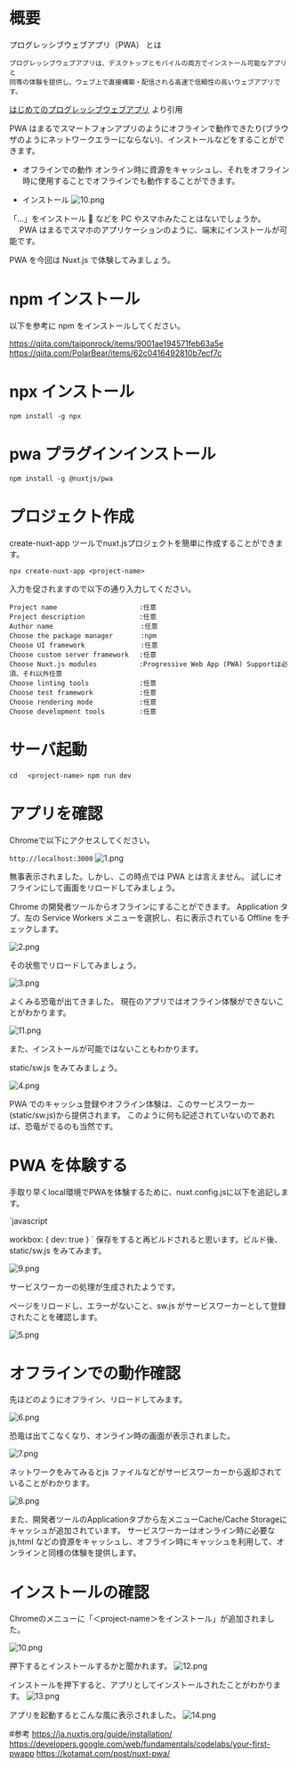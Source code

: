 <!--
title:   とりあえず プログレッシブウェブアプリを 体験したい方へ(Nuxt.js)
tags:    Nuxt,PWA
id:      4f73e04687a416187044
private: false
-->
# 概要

プログレッシブウェブアプリ（PWA） とは

```
プログレッシブウェブアプリは、デスクトップとモバイルの両方でインストール可能なアプリと
同等の体験を提供し、ウェブ上で直接構築・配信される高速で信頼性の高いウェブアプリです。
```
[はじめてのプログレッシブウェブアプリ](https://developers.google.com/web/fundamentals/codelabs/your-first-pwapp) より引用

PWA はまるでスマートフォンアプリのようにオフラインで動作できたり(ブラウザのようにネットワークエラーにならない)、インストールなどをすることができます。

- オフラインでの動作
  オンライン時に資源をキャッシュし、それをオフライン時に使用することでオフラインでも動作することができます。

- インストール
![10.png](https://qiita-image-store.s3.ap-northeast-1.amazonaws.com/0/545707/401f164f-fe53-6793-516a-c2cd3c458dbf.png)


「...」をインストール  などを PC やスマホみたことはないでしょうか。
　 PWA はまるでスマホのアプリケーションのように、端末にインストールが可能です。

PWA を今回は Nuxt.js で体験してみましょう。

# npm インストール

以下を参考に npm をインストールしてください。

https://qiita.com/taiponrock/items/9001ae194571feb63a5e
https://qiita.com/PolarBear/items/62c0416492810b7ecf7c

# npx インストール
```console
npm install -g npx
```
# pwa プラグインインストール
```console
npm install -g @nuxtjs/pwa
```
# プロジェクト作成

create-nuxt-app ツールでnuxt.jsプロジェクトを簡単に作成することができます。

```console
npx create-nuxt-app <project-name>
```
入力を促されますので以下の通り入力してください。

```
Project name 　             　　　:任意
Project description 　      　　　:任意
Author name                 　　　:任意
Choose the package manager  　　　:npm
Choose UI framework         　　　:任意
Choose custom server framework 　:任意
Choose Nuxt.js modules 　　  　　 :Progressive Web App (PWA) Supportは必須、それ以外任意
Choose linting tools 　          :任意
Choose test framework 　         :任意
Choose rendering mode 　         :任意
Choose development tools 　      :任意
```

# サーバ起動
`
cd 　<project-name>
npm run dev
`
# アプリを確認
Chromeで以下にアクセスしてください。

`
http://localhost:3000
`
![1.png](https://qiita-image-store.s3.ap-northeast-1.amazonaws.com/0/545707/34a25e71-5385-63e1-99a8-e81fe02037db.png)


無事表示されました。しかし、この時点では PWA とは言えません。
試しにオフラインにして画面をリロードしてみましょう。

Chrome の開発者ツールからオフラインにすることができます。
Application タブ、左の Service Workers メニューを選択し、右に表示されている Offline をチェックします。

![2.png](https://qiita-image-store.s3.ap-northeast-1.amazonaws.com/0/545707/3cad7a39-96f1-8c77-0f21-49c4f995f7f2.png)

その状態でリロードしてみましょう。

![3.png](https://qiita-image-store.s3.ap-northeast-1.amazonaws.com/0/545707/1e7a9cfe-4587-8ca4-eab8-4dcf439dfec7.png)

よくみる恐竜が出てきました。
現在のアプリではオフライン体験ができないことがわかります。

![11.png](https://qiita-image-store.s3.ap-northeast-1.amazonaws.com/0/545707/96b9d671-28cf-60a0-5fda-260946a718ff.png)

また、インストールが可能ではないこともわかります。

static/sw.js をみてみましょう。

![4.png](https://qiita-image-store.s3.ap-northeast-1.amazonaws.com/0/545707/fd131de9-0f56-5416-a9c6-dd1d303c5ee4.png)


PWA でのキャッシュ登録やオフライン体験は、このサービスワーカー(static/sw.js)から提供されます。
このように何も記述されていないのであれば、恐竜がでるのも当然です。

# PWA を体験する

手取り早くlocal環境でPWAを体験するために、nuxt.config.jsに以下を追記します。

`javascript

  workbox: {
    dev: true
  }
`
保存をすると再ビルドされると思います。ビルド後、static/sw.js をみてみます。

![9.png](https://qiita-image-store.s3.ap-northeast-1.amazonaws.com/0/545707/0efde7f4-5e8c-57da-714d-b406b426dcbb.png)

サービスワーカーの処理が生成されたようです。

ページをリロードし、エラーがないこと、sw.js がサービスワーカーとして登録されたことを確認します。

![5.png](https://qiita-image-store.s3.ap-northeast-1.amazonaws.com/0/545707/9cec46d3-2b2f-7f0b-a415-ab29e649d695.png)

# オフラインでの動作確認
先ほどのようにオフライン、リロードしてみます。

![6.png](https://qiita-image-store.s3.ap-northeast-1.amazonaws.com/0/545707/5f71abef-a8fe-6cc7-2a2d-db950cbae6f6.png)


恐竜は出てこなくなり、オンライン時の画面が表示されました。

![7.png](https://qiita-image-store.s3.ap-northeast-1.amazonaws.com/0/545707/930b4790-d033-35d2-e40e-963a621527f8.png)


ネットワークをみてみるとjs ファイルなどがサービスワーカーから返却されていることがわかります。

![8.png](https://qiita-image-store.s3.ap-northeast-1.amazonaws.com/0/545707/91dcbe44-105e-4d52-2a93-b1b1373a5006.png)

また、開発者ツールのApplicationタブから左メニューCache/Cache Storageにキャッシュが追加されています。
サービスワーカーはオンライン時に必要な js,html などの資源をキャッシュし、オフライン時にキャッシュを利用して、オンラインと同様の体験を提供します。

# インストールの確認
Chromeのメニューに「＜project-name＞をインストール」が追加されました。

![10.png](https://qiita-image-store.s3.ap-northeast-1.amazonaws.com/0/545707/401f164f-fe53-6793-516a-c2cd3c458dbf.png)

押下するとインストールするかと聞かれます。
![12.png](https://qiita-image-store.s3.ap-northeast-1.amazonaws.com/0/545707/806b74a0-81d6-ea42-fdd1-cc4934d819cb.png)

インストールを押下すると、アプリとしてインストールされたことがわかります。
![13.png](https://qiita-image-store.s3.ap-northeast-1.amazonaws.com/0/545707/82ac7cd6-be72-60ca-696f-f02358dca397.png)

アプリを起動するとこんな風に表示されました。
![14.png](https://qiita-image-store.s3.ap-northeast-1.amazonaws.com/0/545707/68612961-0936-c698-5e11-fb49c6a4dd30.png)



#参考
https://ja.nuxtjs.org/guide/installation/
https://developers.google.com/web/fundamentals/codelabs/your-first-pwapp
https://kotamat.com/post/nuxt-pwa/